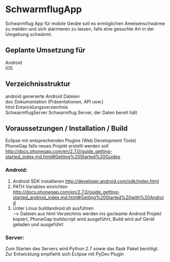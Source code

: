 SchwarmflugApp
==============

Schwarmflug App für mobile Geräte soll es ermöglichen Ameisenschwärme zu melden und sich alarmieren zu lassen, falls eine gesuchte Art in der Umgebung schwärmt.


Geplante Umsetzung für
----------------------
Android  
iOS  

Verzeichnisstruktur
-------------------
android generierte Android Dateien  
doc Dokumentation (Präsentationen, API usw.)  
html Entwicklungsverzeichnis  
SchwarmflugServer Schwarmflug Server, der Daten bereit hält  

Voraussetzungen / Installation / Build
--------------------------------------

Eclipse mit entsprechenden Plugins (Web Development Tools)  
PhoneGap falls neues Projekt erstellt werden soll http://docs.phonegap.com/en/2.7.0/guide_getting-started_index.md.html#Getting%20Started%20Guides
  
### Android:  
1. Android SDK installieren http://developer.android.com/sdk/index.html  
2. PATH Variablen einrichten http://docs.phonegap.com/en/2.7.0/guide_getting-started_android_index.md.html#Getting%20Started%20with%20Android  
3. Unter Linux buildandroid.sh ausführen  
--> Dateien aus html Verzeichnis werden ins gecleante Android Projekt kopiert, PhoneGap buildscript wird ausgeführt, Build wird auf Gerät geladen und ausgeführt

### Server:
Zum Starten des Servers wird Python 2.7 sowie das flask Paket benötigt. Zur Entwicklung empfiehlt sich Eclipse mit PyDev Plugin
